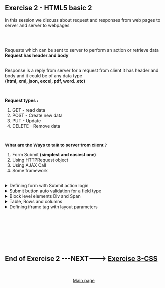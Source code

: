 ## Exercise 2 - HTML5 basic 2

In this session we discuss about request and responses from web pages to server and server to webpages

</br></br>

Requests which can be sent to server to perform an action or retrieve data **Request has header and body**
</br></br>

Response is a reply from server for a request from client it has header and body and it could be of any data type 
</br> **(html, xml, json, excel, pdf, word..etc)**

</br>

**Request types :**

1. GET - read data
2. POST - Create new data
3. PUT - Update
4. DELETE - Remove data

</br>

**What are the Ways to talk to server from client ?**

1. Form Submit **(simplest and easiest one)**
2. Using HTTPRequest object
3. Using AJAX Call
4. Some framework

</br>

<details>
<summary> Defining form with Submit action login </summary>
</br>
</br>

```html

<html>
<head>
    <script>
    </script>
</head>
<body>
    <!-- Form with action definition-->
    <form method="get" action="https://www.gmail.com">

        <label>User Name</label>
        <input id="idUser" name="usr">

        <br><br>

        <label>Password</label>
        <input id="idPass" name="pass" type="password">

        <br><br>
        <!-- this SUBMIT button will take the values mentioend with type name for input fields-->
        <input type="submit"><br>
    </form>
</body>
</html>

```

</br></br>

testing it 

<img src="./files/ui5e_2-1.png" >
<img src="./files/ui5e_2-2.png" >
</br>
</br>
</details>

<details>
<summary> Submit button auto validation for a field type </summary>
</br>
</br>

```html

<html>
<head>
    <script>
    </script>
</head>
<body>

    <!-- Form with action definition-->
    <form method="get" action="https://www.gmail.com">
      <div class="login">

        <label>Number with limit min 10 and max 100</label>
        <input type="number" min="10" max="15"><br><br>

        <label>Email</label>
        <input type="email"><br><br>

        <!-- auto validation for number field type demo-->
        <input type="submit"><br>
      </div>    
    </form>

</body>
</html>

```

<img src="./files/ui5e_2-3.png" >
<img src="./files/ui5e_2-4.png" >
</br>
</br>
</details>


<details>
<summary> Block level elements Div and Span </summary>
</br>
</br>

**Div** :
</br>
The div is division tag used as a container for HTML elements used for grouping </br>
which is then styled with CSS or manipulated with JavaScript. </br>
it is a good practice to provide **class** (classification) property for every div element for grouping purpose

```html
<div>
```

</br> 

**Span** :
</br>
The span is a inline element tag , it never starts from a new line, always keeps it in same line

```html
<span>
```
</br></br>


```html

<html>
<head>
    <script>
    </script>
</head>
<body>

    <!-- Form with action definition-->
    <form method="get" action="https://www.gmail.com">
      <div class="login">

        <label>User Name</label>
        <input id="idUser" name="usr">

        <br><br>

        <label>Password</label>
        <input id="idPass" name="pass" type="password">

        <!-- auto validation for number field type demo-->
        <input type="submit"><br>
      </div>    
    </form>

</body>
</html>

```

<img src="./files/ui5e_2-5.png" >

</br>
</br>
</details>

<details>
<summary> Table, Rows and columns </summary>
</br>
</br>

```html

<html>

<head>
    <script>
    </script>
</head>

<body>

<table>
    <tr>
      <th>Month</th>
      <th>Savings</th>
      <th>Expenses</th>
      <th>Payments</th>
      <th>Income</th>
    </tr>
    <tr>
      <td>January</td>
      <td>$100</td>
      <td>$400</td>
      <td>$300</td>
      <td>$800</td>
    </tr>
    <tr>
      <td>February</td>
      <td>$80</td>
      <td>$420</td>
      <td>$400</td>
      <td>$900</td>    
    </tr>
    <tr>
      <td>March</td>
      <td>$800</td>
      <td>$1600</td>
      <td>$2000</td>
      <td>$4400</td>    
    </tr>  
  </table>


</body>

</html>

```

</br>
</br>
<img src="./files/ui5e_2-6.png" >
</br>
</br>
</details>


<details>
<summary> Defining iframe tag with layout parameters</summary>
</br>
</br>

```html

<html>
<head>
    <script>
    </script>
</head>
<body>



</body>

</html>

```

</br>
</br>
<img src="./files/ui5e_2-7.png" >
</br>
</br>
</details>


</br></br>
</br></br>
</br></br>

## End of Exercise 2 ---NEXT---> <a href="https://github.com/Octavius-Dante/Arthelais/tree/main/ex_3"> Exercise 3-CSS </a>
</br>
<p align="center"> <a href="https://github.com/Octavius-Dante/Arthelais/tree/main"> Main page </a> </p>


<!--

<details>
<summary> <b> ALL CODE CHANGES - TODAY SESSION </b> </summary>
</br>
</br>

</br>
</br>
<img src="./files/capmd12-96a.png" >
</br>
</br>
</details>

-->